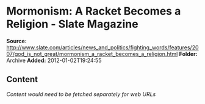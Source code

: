 # Mormonism: A Racket Becomes a Religion - Slate Magazine

**Source:** http://www.slate.com/articles/news_and_politics/fighting_words/features/2007/god_is_not_great/mormonism_a_racket_becomes_a_religion.html
**Folder:** Archive
**Added:** 2012-01-02T19:24:55




## Content
*Content would need to be fetched separately for web URLs*
